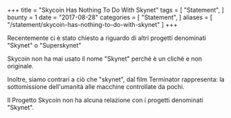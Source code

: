 +++
title = "Skycoin Has Nothing To Do With Skynet"
tags = [
    "Statement",
]
bounty = 1
date = "2017-08-28"
categories = [
    "Statement",
]
aliases = [
	"/statement/skycoin-has-nothing-to-do-with-skynet"
]
+++

Recentemente ci è stato chiesto a riguardo di altri progetti denominati "Skynet" o "Superskynet"

Skycoin non ha mai usato il nome "Skynet" perché è un cliché e non originale.

Inoltre, siamo contrari a ciò che "skynet", dal film Terminator rappresenta:
la sottomissione dell'umanità alle macchine controllate da pochi.

Il Progetto Skycoin non ha alcuna relazione con i progetti denominati "Skynet".
